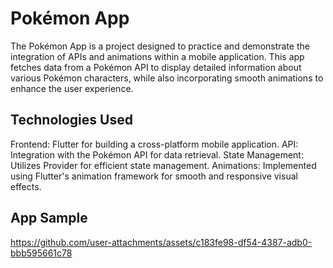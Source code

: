 # Pokémon App
The Pokémon App is a project designed to practice and demonstrate the integration of APIs and animations within a mobile application. This app fetches data from a Pokémon API to display detailed information about various Pokémon characters, while also incorporating smooth animations to enhance the user experience.

## Technologies Used
Frontend: Flutter for building a cross-platform mobile application.
API: Integration with the Pokémon API for data retrieval.
State Management: Utilizes Provider for efficient state management.
Animations: Implemented using Flutter's animation framework for smooth and responsive visual effects.





## App Sample 
https://github.com/user-attachments/assets/c183fe98-df54-4387-adb0-bbb595661c78






